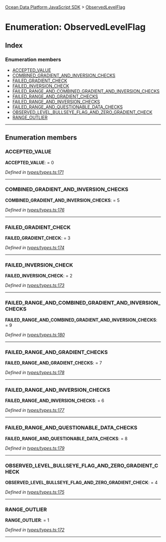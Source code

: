 [Ocean Data Platform JavaScript SDK](../README.md) > [ObservedLevelFlag](../enums/observedlevelflag.md)

# Enumeration: ObservedLevelFlag

## Index

### Enumeration members

* [ACCEPTED_VALUE](observedlevelflag.md#accepted_value)
* [COMBINED_GRADIENT_AND_INVERSION_CHECKS](observedlevelflag.md#combined_gradient_and_inversion_checks)
* [FAILED_GRADIENT_CHECK](observedlevelflag.md#failed_gradient_check)
* [FAILED_INVERSION_CHECK](observedlevelflag.md#failed_inversion_check)
* [FAILED_RANGE_AND_COMBINED_GRADIENT_AND_INVERSION_CHECKS](observedlevelflag.md#failed_range_and_combined_gradient_and_inversion_checks)
* [FAILED_RANGE_AND_GRADIENT_CHECKS](observedlevelflag.md#failed_range_and_gradient_checks)
* [FAILED_RANGE_AND_INVERSION_CHECKS](observedlevelflag.md#failed_range_and_inversion_checks)
* [FAILED_RANGE_AND_QUESTIONABLE_DATA_CHECKS](observedlevelflag.md#failed_range_and_questionable_data_checks)
* [OBSERVED_LEVEL_BULLSEYE_FLAG_AND_ZERO_GRADIENT_CHECK](observedlevelflag.md#observed_level_bullseye_flag_and_zero_gradient_check)
* [RANGE_OUTLIER](observedlevelflag.md#range_outlier)

---

## Enumeration members

<a id="accepted_value"></a>

###  ACCEPTED_VALUE

**ACCEPTED_VALUE**:  = 0

*Defined in [types/types.ts:171](https://github.com/C4IROcean/ODP-sdk-js/blob/4911c12/source/types/types.ts#L171)*

___
<a id="combined_gradient_and_inversion_checks"></a>

###  COMBINED_GRADIENT_AND_INVERSION_CHECKS

**COMBINED_GRADIENT_AND_INVERSION_CHECKS**:  = 5

*Defined in [types/types.ts:176](https://github.com/C4IROcean/ODP-sdk-js/blob/4911c12/source/types/types.ts#L176)*

___
<a id="failed_gradient_check"></a>

###  FAILED_GRADIENT_CHECK

**FAILED_GRADIENT_CHECK**:  = 3

*Defined in [types/types.ts:174](https://github.com/C4IROcean/ODP-sdk-js/blob/4911c12/source/types/types.ts#L174)*

___
<a id="failed_inversion_check"></a>

###  FAILED_INVERSION_CHECK

**FAILED_INVERSION_CHECK**:  = 2

*Defined in [types/types.ts:173](https://github.com/C4IROcean/ODP-sdk-js/blob/4911c12/source/types/types.ts#L173)*

___
<a id="failed_range_and_combined_gradient_and_inversion_checks"></a>

###  FAILED_RANGE_AND_COMBINED_GRADIENT_AND_INVERSION_CHECKS

**FAILED_RANGE_AND_COMBINED_GRADIENT_AND_INVERSION_CHECKS**:  = 9

*Defined in [types/types.ts:180](https://github.com/C4IROcean/ODP-sdk-js/blob/4911c12/source/types/types.ts#L180)*

___
<a id="failed_range_and_gradient_checks"></a>

###  FAILED_RANGE_AND_GRADIENT_CHECKS

**FAILED_RANGE_AND_GRADIENT_CHECKS**:  = 7

*Defined in [types/types.ts:178](https://github.com/C4IROcean/ODP-sdk-js/blob/4911c12/source/types/types.ts#L178)*

___
<a id="failed_range_and_inversion_checks"></a>

###  FAILED_RANGE_AND_INVERSION_CHECKS

**FAILED_RANGE_AND_INVERSION_CHECKS**:  = 6

*Defined in [types/types.ts:177](https://github.com/C4IROcean/ODP-sdk-js/blob/4911c12/source/types/types.ts#L177)*

___
<a id="failed_range_and_questionable_data_checks"></a>

###  FAILED_RANGE_AND_QUESTIONABLE_DATA_CHECKS

**FAILED_RANGE_AND_QUESTIONABLE_DATA_CHECKS**:  = 8

*Defined in [types/types.ts:179](https://github.com/C4IROcean/ODP-sdk-js/blob/4911c12/source/types/types.ts#L179)*

___
<a id="observed_level_bullseye_flag_and_zero_gradient_check"></a>

###  OBSERVED_LEVEL_BULLSEYE_FLAG_AND_ZERO_GRADIENT_CHECK

**OBSERVED_LEVEL_BULLSEYE_FLAG_AND_ZERO_GRADIENT_CHECK**:  = 4

*Defined in [types/types.ts:175](https://github.com/C4IROcean/ODP-sdk-js/blob/4911c12/source/types/types.ts#L175)*

___
<a id="range_outlier"></a>

###  RANGE_OUTLIER

**RANGE_OUTLIER**:  = 1

*Defined in [types/types.ts:172](https://github.com/C4IROcean/ODP-sdk-js/blob/4911c12/source/types/types.ts#L172)*

___


